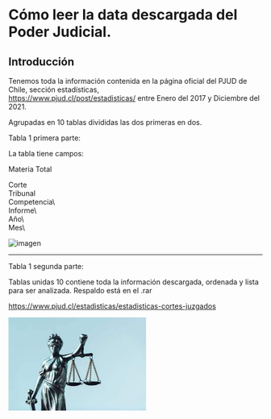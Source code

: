 # Cómo leer la data descargada del Poder Judicial.

## Introducción

Tenemos toda la información contenida en la página oficial del PJUD de Chile, sección estadísticas,\
https://www.pjud.cl/post/estadisticas/
entre Enero del 2017 y Diciembre del 2021.

Agrupadas en 10 tablas divididas las dos primeras en dos.

Tabla 1 primera parte:

La tabla tiene campos: 

Materia	
Total	

Corte\
Tribunal\
Competencia\	
Informe\	
Año\	
Mes\

![imagen](https://user-images.githubusercontent.com/50757247/156581224-a96dd67e-8261-4431-9c0e-cb2c30e35ca5.png)

***

Tabla 1 segunda parte:





Tablas unidas 10 contiene toda la información descargada, ordenada y lista para ser analizada.
Respaldo está en el .rar

https://www.pjud.cl/estadisticas/estadisticas-cortes-juzgados

![alt text](pj.jpg)


